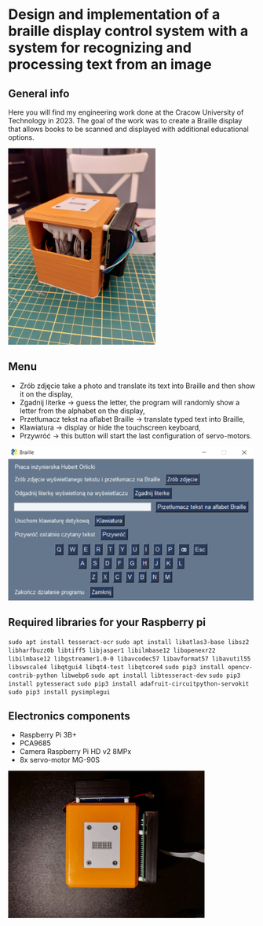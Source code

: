 # Design and implementation of a braille display control system with a system for recognizing and processing text from an image

## General info

Here you will find my engineering work done at the Cracow University of Technology in 2023. 
The goal of the work was to create a Braille display that allows books to be scanned and displayed with additional educational options.

<img src="./20230106_172618.jpg" width="300" title="device"> 

## Menu
* Zrób zdjęcie take a photo and translate its text into Braille and then show it on the display,
* Zgadnij literke -> guess the letter, the program will randomly show a letter from the alphabet on the display,
* Przetłumacz tekst na aflabet Braille -> translate typed text into Braille,
* Klawiatura -> display or hide the touchscreen keyboard,
* Przywróć ->  this button will start the last configuration of servo-motors.
<img src="./menu.PNG" width="500" title="device"> 

## Required libraries for your Raspberry pi
`sudo apt install tesseract-ocr`
`sudo apt install libatlas3-base libsz2 libharfbuzz0b libtiff5 libjasper1 libilmbase12 libopenexr22 libilmbase12 libgstreamer1.0-0 libavcodec57 libavformat57 libavutil55 libswscale4 libqtgui4 libqt4-test libqtcore4`
`sudo pip3 install opencv-contrib-python libwebp6`
`sudo apt install libtesseract-dev`
`sudo pip3 install pytesseract`
`sudo pip3 install adafruit-circuitpython-servokit`
`sudo pip3 install pysimplegui`

## Electronics components
* Raspberry Pi 3B+
* PCA9685
* Camera Raspberry Pi HD v2 8MPx
* 8x servo-motor MG-90S

<img src="./20230106_172948.jpg" width="400" title="display">
